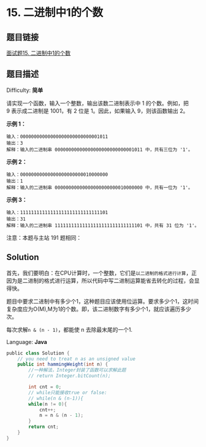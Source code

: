 # 15. 二进制中1的个数

## 题目链接

[面试题15\. 二进制中1的个数](https://leetcode-cn.com/problems/er-jin-zhi-zhong-1de-ge-shu-lcof/)

## 题目描述

Difficulty: **简单**

请实现一个函数，输入一个整数，输出该数二进制表示中 1 的个数。例如，把 9 表示成二进制是 1001，有 2 位是 1。因此，如果输入 9，则该函数输出 2。

**示例 1：**

```text
输入：00000000000000000000000000001011
输出：3
解释：输入的二进制串 00000000000000000000000000001011 中，共有三位为 '1'。
```

**示例 2：**

```text
输入：00000000000000000000000010000000
输出：1
解释：输入的二进制串 00000000000000000000000010000000 中，共有一位为 '1'。
```

**示例 3：**

```text
输入：11111111111111111111111111111101
输出：31
解释：输入的二进制串 11111111111111111111111111111101 中，共有 31 位为 '1'。
```

注意：本题与主站 191 题相同：

## Solution

首先，我们要明白：在CPU计算时，一个整数，它们是`以二进制的格式进行计算`，正因为是二进制的格式进行运算，所以代码中写二进制运算能省去转化的过程，会显得快。

题目中要求二进制中有多少个1，这种题目应该使用位运算。要求多少个1，这时间复杂度应为O(M),M为1的个数。即，该二进制数字有多少个1，就应该遍历多少次。

每次求解`n & (n - 1)`，都能使 n 去除最末尾的一个1.

Language: **Java**

```java
​public class Solution {
    // you need to treat n as an unsigned value
    public int hammingWeight(int n) {
        //一种解法，Integer封装了函数可以求解此题
        // return Integer.bitCount(n);

        int cnt = 0;
        // while只能接收true or false:
        // while(n & (n-1)){
        while(n != 0){
            cnt++;
            n = n & (n - 1);
        }
        return cnt;
    }
}
```